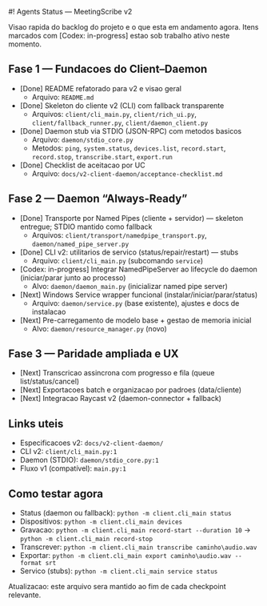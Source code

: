 #! Agents Status — MeetingScribe v2

Visao rapida do backlog do projeto e o que esta em andamento agora. Itens marcados com [Codex: in-progress] estao sob trabalho ativo neste momento.

## Fase 1 — Fundacoes do Client–Daemon
- [Done] README refatorado para v2 e visao geral
  - Arquivo: `README.md`
- [Done] Skeleton do cliente v2 (CLI) com fallback transparente
  - Arquivos: `client/cli_main.py`, `client/rich_ui.py`, `client/fallback_runner.py`, `client/daemon_client.py`
- [Done] Daemon stub via STDIO (JSON-RPC) com metodos basicos
  - Arquivo: `daemon/stdio_core.py`
  - Metodos: `ping`, `system.status`, `devices.list`, `record.start`, `record.stop`, `transcribe.start`, `export.run`
- [Done] Checklist de aceitacao por UC
  - Arquivo: `docs/v2-client-daemon/acceptance-checklist.md`

## Fase 2 — Daemon “Always-Ready”
- [Done] Transporte por Named Pipes (cliente + servidor) — skeleton entregue; STDIO mantido como fallback
  - Arquivos: `client/transport/namedpipe_transport.py`, `daemon/named_pipe_server.py`
- [Done] CLI v2: utilitarios de servico (status/repair/restart) — stubs
  - Arquivo: `client/cli_main.py` (subcomando `service`)
- [Codex: in-progress] Integrar NamedPipeServer ao lifecycle do daemon (iniciar/parar junto ao processo)
  - Alvo: `daemon/daemon_main.py` (inicializar named pipe server)
- [Next] Windows Service wrapper funcional (instalar/iniciar/parar/status)
  - Arquivo: `daemon/service.py` (base existente), ajustes e docs de instalacao
- [Next] Pre-carregamento de modelo base + gestao de memoria inicial
  - Alvo: `daemon/resource_manager.py` (novo)

## Fase 3 — Paridade ampliada e UX
- [Next] Transcricao assincrona com progresso e fila (queue list/status/cancel)
- [Next] Exportacoes batch e organizacao por padroes (data/cliente)
- [Next] Integracao Raycast v2 (daemon-connector + fallback)

## Links uteis
- Especificacoes v2: `docs/v2-client-daemon/`
- CLI v2: `client/cli_main.py:1`
- Daemon (STDIO): `daemon/stdio_core.py:1`
- Fluxo v1 (compatível): `main.py:1`

## Como testar agora
- Status (daemon ou fallback): `python -m client.cli_main status`
- Dispositivos: `python -m client.cli_main devices`
- Gravacao: `python -m client.cli_main record-start --duration 10` -> `python -m client.cli_main record-stop`
- Transcrever: `python -m client.cli_main transcribe caminho\audio.wav`
- Exportar: `python -m client.cli_main export caminho\audio.wav --format srt`
- Servico (stubs): `python -m client.cli_main service status`

Atualizacao: este arquivo sera mantido ao fim de cada checkpoint relevante.
